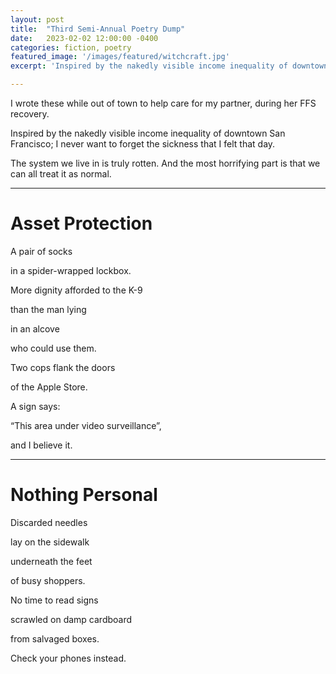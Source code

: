 ```yaml
---
layout: post
title:  "Third Semi-Annual Poetry Dump"
date:   2023-02-02 12:00:00 -0400
categories: fiction, poetry
featured_image: '/images/featured/witchcraft.jpg'
excerpt: 'Inspired by the nakedly visible income inequality of downtown San Francisco.'

---
```


I wrote these while out of town to help care for my partner, during her FFS recovery.

Inspired by the nakedly visible income inequality of downtown San Francisco; I never want to forget the sickness that I felt that day.

The system we live in is truly rotten. And the most horrifying part is that we can all treat it as normal.

---
# Asset Protection

A pair of socks

in a spider-wrapped lockbox.

More dignity afforded to the K-9

than the man lying

in an alcove

who could use them.

Two cops flank the doors

of the Apple Store.

A sign says:

“This area under video surveillance”,

and I believe it.

---

# Nothing Personal

Discarded needles

lay on the sidewalk

underneath the feet

of busy shoppers.

No time to read signs

scrawled on damp cardboard

from salvaged boxes.

Check your phones instead.
